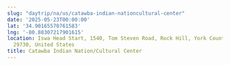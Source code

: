 ```yaml
---
slug: "daytrip/na/us/catawba-indian-nationcultural-center"
date: '2025-05-23T00:00:00'
lat: '34.90165570761583'
lng: '-80.88307217901615'
location: Iswa Head Start, 1540, Tom Steven Road, Rock Hill, York County, South Carolina,
  29730, United States
title: Catawba Indian Nation/Cultural Center
---
```



